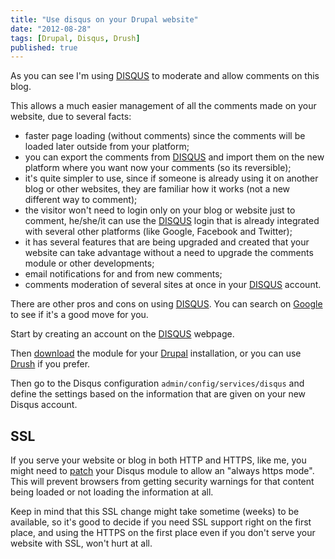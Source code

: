 ```yaml
---
title: "Use disqus on your Drupal website"
date: "2012-08-28"
tags: [Drupal, Disqus, Drush]
published: true
---
```


As you can see I'm using [DISQUS](http://disqus.com) to moderate and allow comments on this blog.

This allows a much easier management of all the comments made on your website, due to several facts:

- faster page loading (without comments) since the comments will be loaded later outside from your platform;
- you can export the comments from [DISQUS](http://disqus.com) and import them on the new platform where you want now your comments (so its reversible);
- it's quite simpler to use, since if someone is already using it on another blog or other websites, they are familiar how it works (not a new different way to comment);
- the visitor won't need to login only on your blog or website just to comment, he/she/it can use the [DISQUS](http://disqus.com) login that is already integrated with several other platforms (like Google, Facebook and Twitter);
- it has several features that are being upgraded and created that your website can take advantage without a need to upgrade the comments module or other developments;
- email notifications for and from new comments;
- comments moderation of several sites at once in your [DISQUS](http://disqus.com) account.

There are other pros and cons on using [DISQUS](http://disqus.com). You can search on [Google](https://google.com) to see if it's a good move for you.

Start by creating an account on the [DISQUS](http://disqus.com) webpage.

Then [download](http://drupal.org/project/disqus) the module for your [Drupal](http://drupal.org) installation, or you can use [Drush](http://drupal.org/project/drush) if you prefer.

Then go to the Disqus configuration `admin/config/services/disqus` and define the settings based on the information that are given on your new Disqus account.

## SSL

If you serve your website or blog in both HTTP and HTTPS, like me, you might need to [patch](http://drupal.org/node/969202) your Disqus module to allow an "always https mode". This will prevent browsers from getting security warnings for that content being loaded or not loading the information at all.

Keep in mind that this SSL change might take sometime (weeks) to be available, so it's good to decide if you need SSL support right on the first place, and using the HTTPS on the first place even if you don't serve your website with SSL, won't hurt at all.
